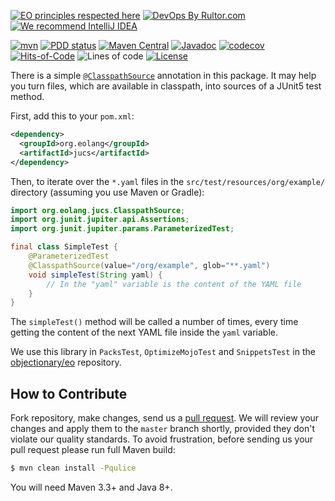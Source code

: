 [![EO principles respected here](https://www.elegantobjects.org/badge.svg)](https://www.elegantobjects.org)
[![DevOps By Rultor.com](http://www.rultor.com/b/objectionary/jucs)](http://www.rultor.com/p/objectionary/jucs)
[![We recommend IntelliJ IDEA](https://www.elegantobjects.org/intellij-idea.svg)](https://www.jetbrains.com/idea/)

[![mvn](https://github.com/objectionary/jucs/actions/workflows/mvn.yml/badge.svg)](https://github.com/objectionary/jucs/actions/workflows/mvn.yml)
[![PDD status](http://www.0pdd.com/svg?name=objectionary/jucs)](http://www.0pdd.com/p?name=objectionary/jucs)
[![Maven Central](https://img.shields.io/maven-central/v/org.eolang/jucs.svg)](https://maven-badges.herokuapp.com/maven-central/org.eolang/jucs)
[![Javadoc](http://www.javadoc.io/badge/org.eolang/jucs.svg)](http://www.javadoc.io/doc/org.eolang/jucs)
[![codecov](https://codecov.io/gh/objectionary/jucs/branch/master/graph/badge.svg)](https://codecov.io/gh/objectionary/jucs)
[![Hits-of-Code](https://hitsofcode.com/github/objectionary/jucs)](https://hitsofcode.com/view/github/objectionary/jucs)
![Lines of code](https://img.shields.io/tokei/lines/github/objectionary/jucs)
[![License](https://img.shields.io/badge/license-MIT-green.svg)](https://github.com/objectionary/jucs/blob/master/LICENSE.txt)

There is a simple [`@ClasspathSource`](https://www.javadoc.io/doc/org.eolang/jucs/latest/org/eolang/jucs/ClasspathSource.html) 
annotation in this package. It may help you
turn files, which are available in classpath, into sources of a JUnit5 test method.

First, add this to your `pom.xml`:

```xml
<dependency>
  <groupId>org.eolang</groupId>
  <artifactId>jucs</artifactId>
</dependency>
```

Then, to iterate over the `*.yaml` files in the `src/test/resources/org/example/` 
directory (assuming you use Maven or Gradle):

```java
import org.eolang.jucs.ClasspathSource;
import org.junit.jupiter.api.Assertions;
import org.junit.jupiter.params.ParameterizedTest;

final class SimpleTest { 
    @ParameterizedTest
    @ClasspathSource(value="/org/example", glob="**.yaml")
    void simpleTest(String yaml) {
        // In the "yaml" variable is the content of the YAML file
    }
}
```

The `simpleTest()` method will be called a number of times, every time
getting the content of the next YAML file inside the `yaml` variable. 

We use this library in `PacksTest`, `OptimizeMojoTest` and `SnippetsTest`
in the [objectionary/eo](https://github.com/objectionary/eo) repository.

## How to Contribute

Fork repository, make changes, send us a [pull request](https://www.yegor256.com/2014/04/15/github-guidelines.html).
We will review your changes and apply them to the `master` branch shortly,
provided they don't violate our quality standards. To avoid frustration,
before sending us your pull request please run full Maven build:

```bash
$ mvn clean install -Pqulice
```

You will need Maven 3.3+ and Java 8+.
